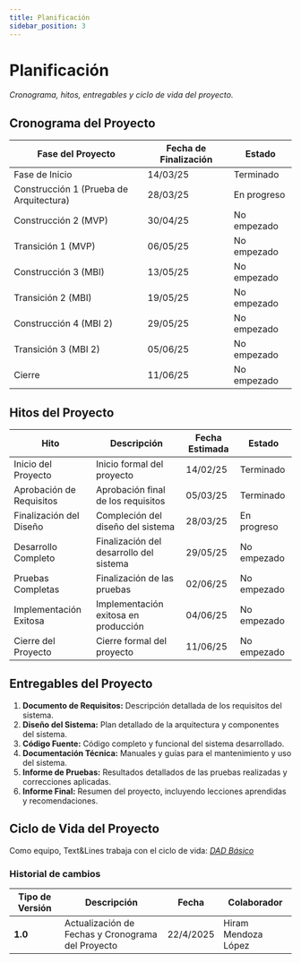 ```yaml
---
title: Planificación
sidebar_position: 3
---
```


# Planificación


_Cronograma, hitos, entregables y ciclo de vida del proyecto._

## Cronograma del Proyecto

| Fase del Proyecto                       | Fecha de Finalización | Estado       |
| --------------------------------------- | --------------------- | ------------ |
| Fase de Inicio                          | 14/03/25             | Terminado  |
| Construcción 1 (Prueba de Arquitectura) | 28/03/25             | En progreso |
| Construcción 2 (MVP)                    | 30/04/25             | No empezado  |
| Transición 1 (MVP)                      | 06/05/25             | No empezado  |
| Construcción 3 (MBI)                    | 13/05/25             | No empezado  |
| Transición 2 (MBI)                      | 19/05/25             | No empezado  |
| Construcción 4 (MBI 2)                  | 29/05/25             | No empezado  |
| Transición 3 (MBI 2)                    | 05/06/25             | No empezado  |
| Cierre                                  | 11/06/25             | No empezado  |


## Hitos del Proyecto


| Hito                     | Descripción                             | Fecha Estimada | Estado       |
| ------------------------ | --------------------------------------- | -------------- | ------------ |
| Inicio del Proyecto      | Inicio formal del proyecto              | 14/02/25       | Terminado    |
| Aprobación de Requisitos | Aprobación final de los requisitos      | 05/03/25       | Terminado    |
| Finalización del Diseño  | Compleción del diseño del sistema       | 28/03/25       | En progreso  |
| Desarrollo Completo      | Finalización del desarrollo del sistema | 29/05/25       | No empezado  |
| Pruebas Completas        | Finalización de las pruebas             | 02/06/25       | No empezado  |
| Implementación Exitosa   | Implementación exitosa en producción    | 04/06/25       | No empezado  |
| Cierre del Proyecto      | Cierre formal del proyecto              | 11/06/25       | No empezado  |





## Entregables del Proyecto


1. **Documento de Requisitos:** Descripción detallada de los requisitos del sistema.
2. **Diseño del Sistema:** Plan detallado de la arquitectura y componentes del sistema.
3. **Código Fuente:** Código completo y funcional del sistema desarrollado.
4. **Documentación Técnica:** Manuales y guías para el mantenimiento y uso del sistema.
5. **Informe de Pruebas:** Resultados detallados de las pruebas realizadas y correcciones aplicadas.
6. **Informe Final:** Resumen del proyecto, incluyendo lecciones aprendidas y recomendaciones.

## Ciclo de Vida del Proyecto

Como equipo, Text&Lines trabaja con el ciclo de vida: <u>_[DAD Básico  ](https://codeandco-wiki.netlify.app/docs/recursos/ciclo-de-vida/)_</u>



### Historial de cambios

| **Tipo de Versión** | **Descripción**                        | **Fecha** | **Colaborador**               |
| ------------------- | -------------------------------------- | --------- | ----------------------------- |
| **1.0**             | Actualización de Fechas y Cronograma del Proyecto | 22/4/2025 | Hiram Mendoza López|